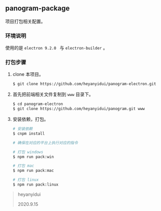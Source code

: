 ## panogram-package

项目打包相关配置。

### 环境说明

使用的是 `electron 9.2.0 ` 与  `electron-builder` 。

### 打包步骤

1. clone 本项目。
   ```bash
   $ git clone https://github.com/heyanyidui/panogram-electron.git 
   ```

2. 首先把前端相关文件复制到 `www` 目录下。
   ```bash
   $ cd panogram-electron
   $ git clone https://github.com/heyanyidui/panogram.git www
   ```

3. 安装依赖，打包。
   ```bash
   # 安装依赖
   $ cnpm install
   
   # 确保在对应的平台上执行对应的指令
   
   # 打包 windows
   $ npm run pack:win
   
   # 打包 mac
   $ npm run pack:mac
   
   # 打包 linux
   $ npm run pack:linux
   ```



> heyanyidui
>
> 2020.9.15

